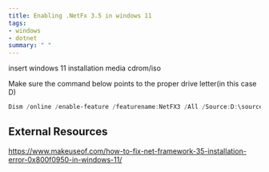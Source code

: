 ```yaml
---
title: Enabling .NetFx 3.5 in windows 11
tags:
- windows
- dotnet
summary: " "
---
```


insert windows 11 installation media cdrom/iso

Make sure the command below points to the proper drive letter(in this case D)

```powershell
Dism /online /enable-feature /featurename:NetFX3 /All /Source:D:\sources\sxs /LimitAccess
```

## External Resources

https://www.makeuseof.com/how-to-fix-net-framework-35-installation-error-0x800f0950-in-windows-11/